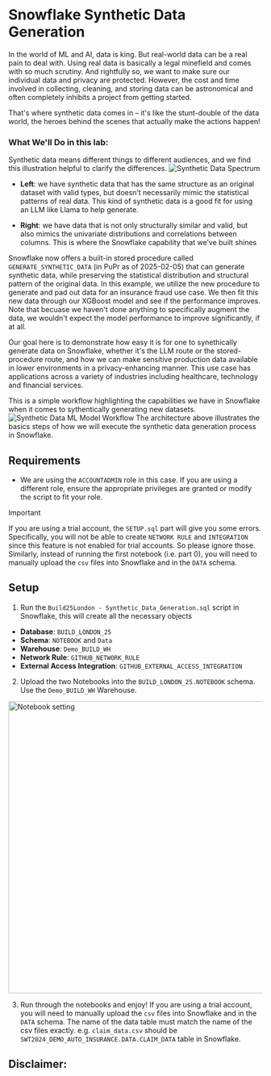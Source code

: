 # Snowflake Synthetic Data Generation
In the world of ML and AI, data is king. But real-world data can be a real pain to deal with. Using real data is basically a legal minefield and comes with so much scrutiny. And rightfully so, we want to make sure our individual data and privacy are protected. However, the cost and time involved in collecting, cleaning, and storing data can be astronomical and often completely inhibits a project from getting started.

That's where synthetic data comes in – it's like the stunt-double of the data world, the heroes behind the scenes that actually make the actions happen!

### What We'll Do in this lab:

Synthetic data means different things to different audiences, and we find this illustration helpful to clarify the differences. 
![Synthetic Data Spectrum](https://github.com/user-attachments/assets/fa33d863-71b4-4d00-b48a-7bf654c9eaf8)
- **Left**: we have synthetic data that has the same structure as an original dataset with valid types, but doesn’t necessarily mimic the statistical patterns of real data. This kind of synthetic data is a good fit for using an LLM like Llama to help generate.

- **Right**: we have data that is not only structurally similar and valid, but also mimics the univariate distributions and correlations between columns. This is where the Snowflake capability that we’ve built shines

Snowflake now offers a built-in stored procedure called `GENERATE_SYNTHETIC_DATA` (in PuPr as of 2025-02-05) that can generate synthetic data, while preserving the statistical distribution and structural pattern of the original data. In this example, we utilize the new procedure to generate and pad out data for an insurance fraud use case. We then fit this new data through our XGBoost model and see if the performance improves. Note that becuase we haven't done anything to specifically augment the data, we wouldn't expect the model performance to improve significantly, if at all. 

Our goal here is to demonstrate how easy it is for one to synethically generate data on Snowflake, whether it's the LLM route or the stored-procedure route, and how we can make sensitive production data available in lower environments in a privacy-enhancing manner. This use case has applications across a variety of industries including healthcare, technology and financial services.

This is a simple workflow highlighting the capabilities we have in Snowflake when it comes to sythentically generating new datasets. 
![Synthetic Data ML Model Workflow](https://github.com/user-attachments/assets/12c327ab-1892-4b2f-b6e5-efea5f0e579b)
The architecture above illustrates the basics steps of how we will execute the synthetic data generation process in Snowflake. 

## Requirements
- We are using the `ACCOUNTADMIN` role in this case. If you are using a different role, ensure the appropriate privileges are granted or modify the script to fit your role.
> [!IMPORTANT]
> If you are using a trial account, the `SETUP.sql` part will give you some errors. Specifically, you will not be able to create `NETWORK RULE` and `INTEGRATION` since this feature is not enabled for trial accounts. So please ignore those. Similarly, instead of running the first notebook (i.e. part 0), you will need to manually upload the `csv` files into Snowflake and in the `DATA` schema.

## Setup
1. Run the `Build25London - Synthetic_Data_Generation.sql` script in Snowflake, this will create all the necessary objects
- **Database**: `BUILD_LONDON_25`
- **Schema**: `NOTEBOOK` and `Data`
- **Warehouse**: `Demo_BUILD_WH`
- **Network Rule**: `GITHUB_NETWORK_RULE`
- **External Access Integration**: `GITHUB_EXTERNAL_ACCESS_INTEGRATION`
2. Upload the two Notebooks into the `BUILD_LONDON_25.NOTEBOOK` schema. Use the `Demo_BUILD_WH` Warehouse.
<img width="579" alt="Notebook setting" src="https://github.com/user-attachments/assets/ee83c200-76ca-436a-8fb7-4e27d1f5e2b0" />

3. Run through the notebooks and enjoy! If you are using a trial account, you will need to manually upload the `csv` files into Snowflake and in the `DATA` schema. The name of the data table must match the name of the csv files exactly. e.g. `claim_data.csv` should be `SWT2024_DEMO_AUTO_INSURANCE.DATA.CLAIM_DATA` table in Snowflake.

## Disclaimer:

